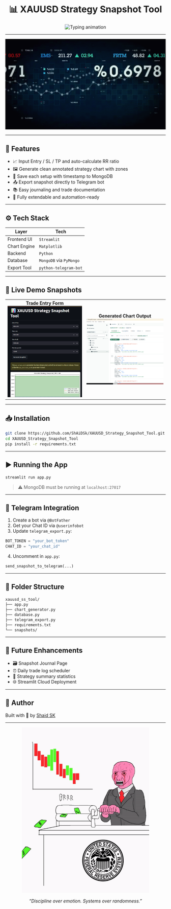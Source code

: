 
<h1 align="center">📊 XAUUSD Strategy Snapshot Tool</h1>

<p align="center">
  <img src="https://readme-typing-svg.herokuapp.com?font=Fira+Code&size=22&pause=1000&center=true&vCenter=true&multiline=false&width=600&lines=📈+Trade+Log+Visualizer+for+XAUUSD;⚙️+Entry%2FSL%2FTP+%2B+RR+Calculator;📤+Telegram+Export+%2B+MongoDB+Tracker" alt="Typing animation"/>
</p>

---

<p align="center">
  <img src="https://github.com/ShAiDSk/XAUUSD_Strategy_Snapshot_Tool/blob/main/Trading_GIF__.gif" width="900" alt="Trading chart gif" />
</p>

---

## 🚀 Features

- 📈 Input Entry / SL / TP and auto-calculate RR ratio
- 🖼️ Generate clean annotated strategy chart with zones
- 💾 Save each setup with timestamp to MongoDB
- 📤 Export snapshot directly to Telegram bot
- 📚 Easy journaling and trade documentation
- 🔁 Fully extendable and automation-ready

---

## ⚙️ Tech Stack

| Layer         | Tech                          |
|---------------|-------------------------------|
| Frontend UI   | `Streamlit`                   |
| Chart Engine  | `Matplotlib`                  |
| Backend       | `Python`                      |
| Database      | `MongoDB` via `PyMongo`       |
| Export Tool   | `python-telegram-bot`         |

---

## 📸 Live Demo Snapshots

<table>
<tr>
<td align="center">
  <strong>Trade Entry Form</strong><br>
  <img src="https://github.com/ShAiDSk/XAUUSD_Strategy_Snapshot_Tool/blob/main/front-end.png" width="300"/>
</td>
<td align="center">
  <strong>Generated Chart Output</strong><br>
  <img src="https://github.com/ShAiDSk/XAUUSD_Strategy_Snapshot_Tool/blob/main/data-base.png" width="300"/>
</td>
</tr>
</table>

---

## 📥 Installation

```bash
git clone https://github.com/ShAiDSk/XAUUSD_Strategy_Snapshot_Tool.git // gh repo clone ShAiDSk/XAUUSD_Strategy_Snapshot_Tool
cd XAUUSD_Strategy_Snapshot_Tool
pip install -r requirements.txt
```

---

## ▶️ Running the App

```bash
streamlit run app.py
```

> ⚠️ MongoDB must be running at `localhost:27017`

---

## 📲 Telegram Integration

1. Create a bot via `@BotFather`  
2. Get your Chat ID via `@userinfobot`  
3. Update `telegram_export.py`:

```python
BOT_TOKEN = "your_bot_token"
CHAT_ID = "your_chat_id"
```

4. Uncomment in `app.py`:

```python
send_snapshot_to_telegram(...)
```

---

## 📁 Folder Structure

```
xauusd_ss_tool/
├── app.py
├── chart_generator.py
├── database.py
├── telegram_export.py
├── requirements.txt
└── snapshots/
```

---

## 🌱 Future Enhancements

- 🗃️ Snapshot Journal Page
- ⏰ Daily trade log scheduler
- 🧠 Strategy summary statistics
- 🌐 Streamlit Cloud Deployment

---

## 🙌 Author

Built with 💛 by [Shaid SK](https://github.com/shaidsk)

---

<p align="center">
  <img src="https://github.com/ShAiDSk/XAUUSD_Strategy_Snapshot_Tool/blob/main/download.gif" width="400" alt="Trading glowing chart" />
</p>

<p align="center"><em>“Discipline over emotion. Systems over randomness.”</em></p>
